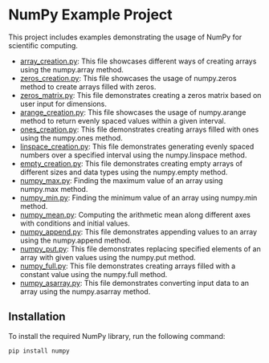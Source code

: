 # NumPy Example Project

This project includes examples demonstrating the usage of NumPy for scientific computing.

- [array_creation.py](array_creation.py): This file showcases different ways of creating arrays using the numpy.array method.
- [zeros_creation.py](zeros_creation.py): This file showcases the usage of numpy.zeros method to create arrays filled with zeros.
- [zeros_matrix.py](zeros_matrix.py): This file demonstrates creating a zeros matrix based on user input for dimensions.
- [arange_creation.py](arange_creation.py): This file showcases the usage of numpy.arange method to return evenly spaced values within a given interval.
- [ones_creation.py](ones_creation.py): This file demonstrates creating arrays filled with ones using the numpy.ones method.
- [linspace_creation.py](linspace_creation.py): This file demonstrates generating evenly spaced numbers over a specified interval using the numpy.linspace method.
- [empty_creation.py](empty_creation.py): This file demonstrates creating empty arrays of different sizes and data types using the numpy.empty method.
- [numpy_max.py](numpy_max.py): Finding the maximum value of an array using numpy.max method.
- [numpy_min.py](numpy_min.py): Finding the minimum value of an array using numpy.min method.
- [numpy_mean.py](numpy_mean.py): Computing the arithmetic mean along different axes with conditions and initial values.
- [numpy_append.py](numpy_append.py): This file demonstrates appending values to an array using the numpy.append method.
- [numpy_put.py](numpy_put.py): This file demonstrates replacing specified elements of an array with given values using the numpy.put method.
- [numpy_full.py](numpy_full.py): This file demonstrates creating arrays filled with a constant value using the numpy.full method.
- [numpy_asarray.py](numpy_asarray.py): This file demonstrates converting input data to an array using the numpy.asarray method.

## Installation

To install the required NumPy library, run the following command:

```bash
pip install numpy
```